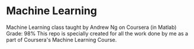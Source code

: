 # Machine Learning
Machine Learning class taught by Andrew Ng on Coursera (in Matlab)
Grade: 98%
This repo is specially created for all the work done by me as a part of Coursera's Machine Learning Course. 

